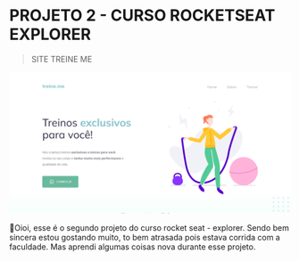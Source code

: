 # PROJETO 2 - CURSO ROCKETSEAT EXPLORER
> SITE TREINE ME

![preview](./.github/preview.png)

👋Oioi, esse é o segundo projeto do curso rocket seat - explorer. Sendo bem sincera estou gostando muito, to bem atrasada pois estava corrida com a faculdade. Mas aprendi algumas coisas nova durante esse projeto. 